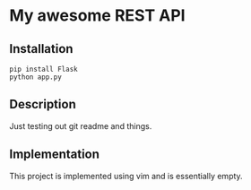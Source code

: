 # My awesome REST API

## Installation

```
pip install Flask
python app.py
```

## Description

Just testing out git readme and things.

## Implementation

This project is implemented using vim and is essentially empty.
